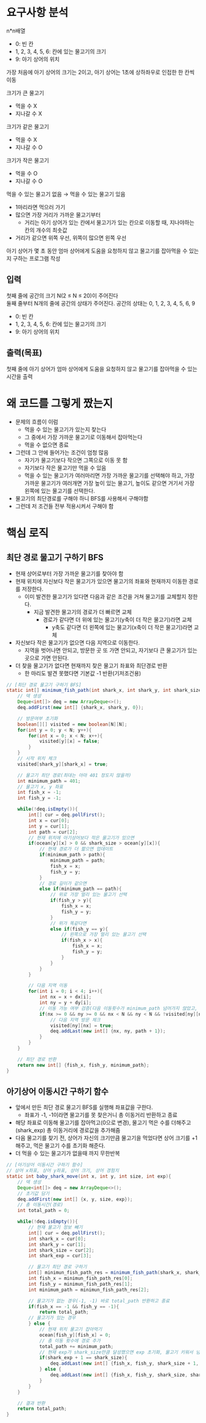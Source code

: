 # 요구사항 분석
n*n배열
- 0: 빈 칸
- 1, 2, 3, 4, 5, 6: 칸에 있는 물고기의 크기
- 9: 아기 상어의 위치

가장 처음에 아기 상어의 크기는 2이고, 아기 상어는 1초에 상하좌우로 인접한 한 칸씩 이동

크기가 큰 물고기
- 먹을 수 X
- 지나갈 수 X

크기가 같은 물고기
- 먹을 수 X
- 지나갈 수 O

크기가 작은 물고기
- 먹을 수 O
- 지나갈 수 O

먹을 수 있는 물고기 없음 →
먹을 수 있는 물고기 있음
- 1마리라면 먹으러 가기
- 많으면 가장 거리가 가까운 물고기부터 
  - 거리는 아기 상어가 있는 칸에서 물고기가 있는 칸으로 이동할 때, 지나야하는 칸의 개수의 최솟값
- 거리가 같으면 위쪽 우선, 위쪽이 많으면 왼쪽 우선

아기 상어가 몇 초 동안 엄마 상어에게 도움을 요청하지 않고 물고기를 잡아먹을 수 있는지 구하는 프로그램 작성

## 입력
첫째 줄에 공간의 크기 N(2 ≤ N ≤ 20)이 주어진다\
둘째 줄부터 N개의 줄에 공간의 상태가 주어진다. 공간의 상태는 0, 1, 2, 3, 4, 5, 6, 9
- 0: 빈 칸
- 1, 2, 3, 4, 5, 6: 칸에 있는 물고기의 크기
- 9: 아기 상어의 위치

## 출력(목표)
첫째 줄에 아기 상어가 엄마 상어에게 도움을 요청하지 않고 물고기를 잡아먹을 수 있는 시간을 출력

# 왜 코드를 그렇게 짰는지
- 문제의 흐름이 이럼
  - 먹을 수 있는 물고기가 있는지 찾는다
  - 그 중에서 가장 가까운 물고기로 이동해서 잡아먹는다
  - 먹을 수 없으면 종료
- 그런데 그 안에 들어가는 조건이 엄청 많음
  - 자기가 물고기보다 작으면 그쪽으로 이동 못 함
  - 자기보다 작은 물고기만 먹을 수 있음
  - 먹을 수 있는 물고기가 여러마리면 가장 가까운 물고기를 선택해야 하고, 가장 가까운 물고기가 여러개면 가장 높이 있는 물고기, 높이도 같으면 거기서 가장 왼쪽에 있는 물고기를 선택한다.
- 물고기의 최단경로를 구해야 하니 BFS를 사용해서 구해야함
- 그런데 저 조건들 전부 적용시켜서 구해야 함

# 핵심 로직
## 최단 경로 물고기 구하기 BFS
- 현재 상어로부터 가장 가까운 물고기를 찾아야 함
- 현재 위치에 자신보다 작은 물고기가 있으면 물고기의 좌표와 현재까지 이동한 경로를 저장한다.
  - 이미 발견한 물고기가 있다면 다음과 같은 조건을 거쳐 물고기를 교체할지 정한다.
    - 지금 발견한 물고기의 경로가 더 빠르면 교체
      - 경로가 같다면 더 위에 있는 물고기(y축이 더 작은 물고기)라면 교체
        - y축도 같다면 더 왼쪽에 있는 물고기(x축이 더 작은 물고기)라면 교체
- 자신보다 작은 물고기가 없으면 다음 지역으로 이동한다.
  - 지역을 벗어나면 안되고, 방문한 곳 또 가면 안되고, 자기보다 큰 물고기가 있는 곳으로 가면 안된다.
- 더 찾을 물고기가 없다면 현재까지 찾은 물고기 좌표와 최단경로 반환
  - 한 마리도 발견 못했다면 기본값 -1 반환(기저조건용)
```java
// [최단 경로 물고기 구하기 BFS]
static int[] minimum_fish_path(int shark_x, int shark_y, int shark_size){
    // 덱 생성
    Deque<int[]> deq = new ArrayDeque<>();
    deq.addFirst(new int[] {shark_x, shark_y, 0});

    // 방문여부 초기화
    boolean[][] visited = new boolean[N][N];
    for(int y = 0; y < N; y++){
        for(int x = 0; x < N; x++){
            visited[y][x] = false;
        }
    }
    // 시작 위치 체크
    visited[shark_y][shark_x] = true;

    // 물고기 최단 경로(최대는 아마 401 정도지 않을까)
    int minimum_path = 401;
    // 물고기 x, y 좌표
    int fish_x = -1;
    int fish_y = -1;

    while(!deq.isEmpty()){
        int[] cur = deq.pollFirst();
        int x = cur[0];
        int y = cur[1];
        int path = cur[2];
        // 현재 위치에 아기상어보다 작은 물고기가 있으면
        if(ocean[y][x] > 0 && shark_size > ocean[y][x]){
            // 현재 경로가 더 짧으면 업데이트
            if(minimum_path > path){
                minimum_path = path;
                fish_x = x;
                fish_y = y;
            }
            // 경로 길이가 같으면
            else if(minimum_path == path){
                // 위로 가장 멀리 있는 물고기 선택
                if(fish_y > y){
                    fish_x = x;
                    fish_y = y;
                }
                // 위가 똑같다면
                else if(fish_y == y){
                    // 왼쪽으로 가장 멀리 있는 물고기 선택
                    if(fish_x > x){
                        fish_x = x;
                        fish_y = y;
                    }
                }
            }
        }

        // 다음 지역 이동
        for(int i = 0; i < 4; i++){
            int nx = x + dx[i];
            int ny = y + dy[i];
            // 이동 가능 여부 검증(다음 이동횟수가 minimum_path 넘어가지 않았고, 범위 벗어나지 않고, 방문하지 않았고, 아기상어 보다 큰 물고기가 없는 경우)
            if(nx >= 0 && ny >= 0 && nx < N && ny < N && !visited[ny][nx] && ocean[ny][nx] >= 0 && ocean[ny][nx] <= shark_size){
                // 다음 지역 방문 체크
                visited[ny][nx] = true;
                deq.addLast(new int[] {nx, ny, path + 1});
            }
        }
    }

    // 최단 경로 반환
    return new int[] {fish_x, fish_y, minimum_path};
}
```
## 아기상어 이동시간 구하기 함수
- 앞에서 만든 최단 경로 물고기 BFS를 실행해 좌표값을 구한다.
  - 좌표가 -1, -1이라면 물고기를 못 찾은거니 총 이동거리 반환하고 종료
- 해당 좌표로 이동해 물고기를 잡아먹고(0으로 변경), 물고기 먹은 수를 더해주고(shark_exp) 총 이동거리에 경로값을 추가해줌
- 다음 물고기를 찾기 전, 상어가 자신의 크기만큼 물고기을 먹었다면 상어 크기를 +1 해주고, 먹은 물고기 수를 초기화 해준다.
- 더 먹을 수 있는 물고기가 없을때 까지 무한반복
```java
// [아기상어 이동시간 구하기 함수]
// 상어 x좌표, 상어 y좌표, 상어 크기, 상어 경험치
static int baby_shark_move(int x, int y, int size, int exp){
    // 덱 생성
    Deque<int[]> deq = new ArrayDeque<>();
    // 초기값 담기
    deq.addFirst(new int[] {x, y, size, exp});
    // 총 이동시간(경로)
    int total_path = 0;

    while(!deq.isEmpty()){
        // 현재 물고기 정보 빼기
        int[] cur = deq.pollFirst();
        int shark_x = cur[0];
        int shark_y = cur[1];
        int shark_size = cur[2];
        int shark_exp = cur[3];

        // 물고기 최단 경로 구하기
        int[] minimun_fish_path_res = minimum_fish_path(shark_x, shark_y, shark_size);
        int fish_x = minimun_fish_path_res[0];
        int fish_y = minimun_fish_path_res[1];
        int minimum_path = minimun_fish_path_res[2];

        // 물고기가 없는 경우(-1, -1) 바로 total_path 반환하고 종료
        if(fish_x == -1 && fish_y == -1){
            return total_path;
        // 물고기가 있는 경우
        } else {
            // 현재 위치 물고기 잡아먹기
            ocean[fish_y][fish_x] = 0;
            // 총 이동 횟수에 경로 추가
            total_path += minimum_path;
            // 현재 exp가 shark_size만큼 달성했으면 exp 초기화, 물고기 키워서 넘기기
            if(shark_exp + 1 == shark_size){
                deq.addLast(new int[] {fish_x, fish_y, shark_size + 1, 0});
            } else {
                deq.addLast(new int[] {fish_x, fish_y, shark_size, shark_exp + 1});
            }
        }
    }

    // 결과 반환
    return total_path;
}
```